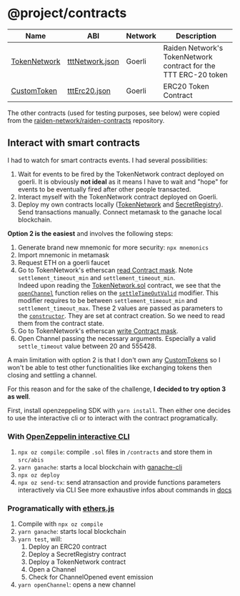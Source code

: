 # @project/contracts

|Name|ABI|Network|Description|
|--|--|--|--|
|[TokenNetwork](https://goerli.etherscan.io/address/0x3EA2a1fED7FdEf300DA19E97092Ce8FdF8bf66A3)|[tttNetwork.json](./packages/contracts/src/abi/tttNetwork.json)|Goerli|Raiden Network's TokenNetwork contract for the TTT ERC-20 token
|[CustomToken](https://goerli.etherscan.io/address/0x59105441977ecd9d805a4f5b060e34676f50f806)|[tttErc20.json](./packages/contracts/src/abi/tttErc20.json)|Goerli|ERC20 Token Contract|


The other contracts (used for testing purposes, see below) were copied from the [raiden-network/raiden-contracts](https://github.com/raiden-network/raiden-contracts/tree/master/raiden_contracts/data/source/raiden) repository.
## Interact with smart contracts
I had to watch for smart contracts events. I had several possibilities:
1. Wait for events to be fired by the TokenNetwork contract deployed on goerli. It is obviously **not ideal** as it means I have to wait and "hope" for events to be eventually fired after other people transacted.
2. Interact myself with the TokenNetwork contract deployed on Goerli.
3. Deploy my own contracts locally ([TokenNetwork](./contracts/TokenNetwork.sol) and [SecretRegistry](./contracts/SecretRegistry.sol)). Send transactions manually. Connect metamask to the ganache local blockchain.

**Option 2 is the easiest** and involves the following steps:
1. Generate brand new mnemonic for more security: `npx mnemonics`
2. Import mnemonic in metamask
3. Request ETH on a goerli faucet
3. Go to TokenNetwork's etherscan [read Contract mask](https://goerli.etherscan.io/address/0x3EA2a1fED7FdEf300DA19E97092Ce8FdF8bf66A3#readContract). Note `settlement_timeout_min` and `settlement_timeout_min`.  
Indeed upon reading the [TokenNetwork.sol](https://github.com/raiden-network/raiden-contracts/blob/master/raiden_contracts/data/source/raiden/TokenNetwork.sol) contract, we see that the [`openChannel`](https://github.com/raiden-network/raiden-contracts/blob/master/raiden_contracts/data/source/raiden/TokenNetwork.sol#L276) function relies on the [`settleTimeOutValid`](https://github.com/raiden-network/raiden-contracts/blob/master/raiden_contracts/data/source/raiden/TokenNetwork.sol#L208) modifier. This modifier requires to be between `settlement_timeout_min` and `settlement_timeout_max`. These 2 values are passed as parameters to the [`constructor`](https://github.com/raiden-network/raiden-contracts/blob/master/raiden_contracts/data/source/raiden/TokenNetwork.sol#L226). They are set at contract creation. So we need to read them from the contract state.
4. Go to TokenNetwork's etherscan [write Contract mask](https://goerli.etherscan.io/address/0x3EA2a1fED7FdEf300DA19E97092Ce8FdF8bf66A3#writeContract).
5. Open Channel passing the necessary arguments. Especially a valid `settle_timeout` value between 20 and 555428.

A main limitation with option 2 is that I don't own any [CustomTokens](https://goerli.etherscan.io/address/0x59105441977ecd9d805a4f5b060e34676f50f806) so I won't be able to test other functionalities like exchanging tokens then closing and settling a channel.  

For this reason and for the sake of the challenge, **I decided to try option 3 as well**.  

First, install openzeppeling SDK with `yarn install`. Then either one decides to use the interactive cli or to interact with the contract programatically.
### With [OpenZeppelin interactive CLI](https://docs.openzeppelin.com/cli/2.8/commands)
1. `npx oz compile`: compile `.sol` files in `/contracts` and store them in `src/abis`
2. `yarn ganache`: starts a local blockchain with [ganache-cli](https://github.com/trufflesuite/ganache-cli)
2. `npx oz deploy`
3. `npx oz send-tx`: send atransaction and provide functions parameters interactively via CLI
See more exhaustive infos about commands in [docs](https://docs.openzeppelin.com/cli/2.8/commands)

### Programatically with [ethers.js](https://docs.ethers.io/v5/)
1. Compile with `npx oz compile`
2. `yarn ganache`: starts local blockchain
2. `yarn test`, will:
    1. Deploy an ERC20 contract
    2. Deploy a SecretRegistry contract
    3. Deploy a TokenNetwork contract
    4. Open a Channel
    5. Check for ChannelOpened event emission
3. `yarn openChannel`: opens a new channel